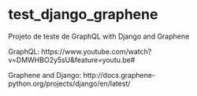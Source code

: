 # test_django_graphene
Projeto de teste de GraphQL with Django and Graphene


<p>GraphQL: https://www.youtube.com/watch?v=DMWHBO2y5sU&feature=youtu.be# </p>
<p>Graphene and Django: http://docs.graphene-python.org/projects/django/en/latest/</p>
